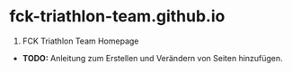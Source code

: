 fck-triathlon-team.github.io
============================

1. FCK Triathlon Team Homepage

* **TODO:** Anleitung zum Erstellen und Verändern von Seiten hinzufügen.

